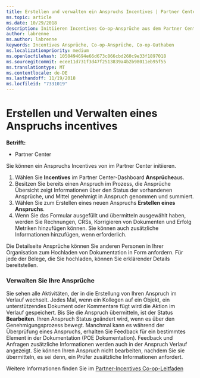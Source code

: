 ```yaml
---
title: Erstellen und verwalten ein Anspruchs Incentives | Partner Center
ms.topic: article
ms.date: 10/29/2018
description: Initiieren Incentives Co-op-Ansprüche aus dem Partner Center.
author: labrenne
ms.author: labrenne
keywords: Incentives Ansprüche, Co-op-Ansprüche, Co-op-Guthaben
ms.localizationpriority: medium
ms.openlocfilehash: 1050494694e66d673c866cbd260c9e33f1897018
ms.sourcegitcommit: ecee11d731f3d47f2513839a4b2b98011eb95f55
ms.translationtype: MT
ms.contentlocale: de-DE
ms.lasthandoff: 11/19/2018
ms.locfileid: "7331019"
---
```

# <a name="create-and-manage-an-incentives-claim"></a>Erstellen und Verwalten eines Anspruchs incentives

**Betrifft:**
- Partner Center

Sie können ein Anspruchs Incentives von im Partner Center initiieren. 

1. Wählen Sie **Incentives** im Partner Center-Dashboard **Ansprüche**aus.
2.  Besitzen Sie bereits einen Anspruch im Prozess, die Ansprüche Übersicht zeigt Informationen über den Status der vorhandenen Ansprüche, und Mittel genehmigt in Anspruch genommen und summiert.
3.  Wählen Sie zum Erstellen eines neuen Anspruchs **Erstellen eines Anspruchs**.
4.  Wenn Sie das Formular ausgefüllt und übermitteln ausgewählt haben, werden Sie Rechnungen, CRSs, Korrigieren von Dokumenten und Erfolg Metriken hinzufügen können. Sie können auch zusätzliche Informationen hinzufügen, wenn erforderlich.

Die Detailseite Ansprüche können Sie anderen Personen in Ihrer Organisation zum Hochladen von Dokumentation in Form anfordern. Für jede der Belege, die Sie hochladen, können Sie erklärender Details bereitstellen. 

### <a name="manage-your-claims"></a>Verwalten Sie Ihre Ansprüche

Sie sehen alle Aktivitäten, der in die Erstellung von Ihren Anspruch im Verlauf wechselt. Jedes Mal, wenn ein Kollegen auf ein Objekt, ein unterstützendes Dokument oder Kommentare fügt wird die Aktion im Verlauf gespeichert. Bis Sie die Anspruch übermitteln, ist der Status **Bearbeiten**. Ihren Anspruch Status geändert wird, wenn es über den Genehmigungsprozess bewegt. Manchmal kann es während der Überprüfung eines Anspruchs, erhalten Sie Feedback für ein bestimmtes Element in der Dokumentation (POE Dokumentation). Feedback und Anfragen zusätzliche Informationen werden auch in der Anspruch Verlauf angezeigt. Sie können Ihren Anspruch nicht bearbeiten, nachdem Sie sie übermitteln, es sei denn, ein Prüfer zusätzliche Informationen anfordert.

Weitere Informationen finden Sie im [Partner-Incentives Co-op-Leitfaden](https://assets.microsoft.com/coop-guidebook.pdf)
